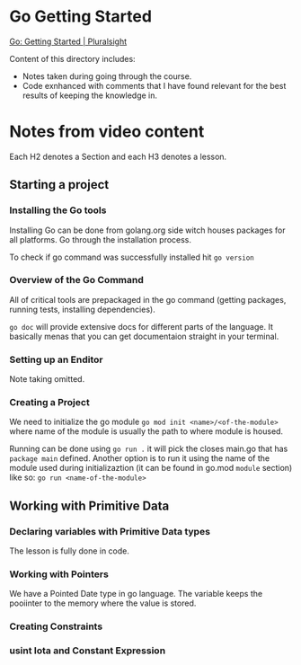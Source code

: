# Go Getting Started

[Go: Getting Started | Pluralsight](https://app.pluralsight.com/course-player?clipId=86312c75-3968-462a-8875-90fd6d074c34)


Content of this directory includes:
- Notes taken during going through the course.
- Code exnhanced with comments that I have found relevant for the best results of keeping the knowledge in. 

# Notes from video content 
Each H2 denotes a Section and each H3 denotes a lesson.

## Starting a project

### Installing the Go tools 
Installing Go can be done from golang.org side witch houses packages for all platforms. Go through the installation process.

To check if go command was successfully installed hit `go version`

### Overview of the Go Command
All of critical tools are prepackaged in the go command (getting packages, running tests, installing dependencies).

`go doc` will provide extensive docs for different parts of the language. It basically menas that you can get documentaion straight in your terminal. 

### Setting up an Enditor
Note taking omitted.

### Creating a Project 
We need to initialize the go module
`go mod init <name>/<of-the-module>` where name of the module is usually the path to where module is housed.

Running can be done using `go run .` it will pick the closes main.go that has `package main` defined. Another option is to run it using the name of the module used during initializaztion (it can be found in go.mod `module` section) like so: `go run <name-of-the-module>`

## Working with Primitive Data

### Declaring variables with Primitive Data types
The lesson is fully done in code.

### Working with Pointers
We have a Pointed Date type in go language. The variable keeps the pooiinter to the memory where the value is stored. 

### Creating Constraints 

### usint Iota and Constant Expression